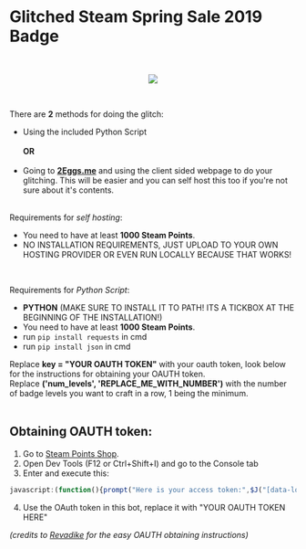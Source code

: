 # Glitched Steam Spring Sale 2019 Badge
<br/>
<p align="center">
  <img src="https://i.imgur.com/1fAeusz.png" />
</p>



<br/>

There are **2** methods for doing the glitch:
- Using the included Python Script<br/><br/>
**OR**<br/><br/>
- Going to [**2Eggs.me**](https://2eggs.me) and using the client sided webpage to do your glitching. This will be easier and you can self host this too if you're not sure about it's contents.<br/><br/>

Requirements for *self hosting*:
- You need to have at least **1000 Steam Points**.
- NO INSTALLATION REQUIREMENTS, JUST UPLOAD TO YOUR OWN HOSTING PROVIDER OR EVEN RUN LOCALLY BECAUSE THAT WORKS!

<br/>

Requirements for *Python Script*:
- **PYTHON** (MAKE SURE TO INSTALL IT TO PATH! ITS A TICKBOX AT THE BEGINNING OF THE INSTALLATION!)
- You need to have at least **1000 Steam Points**.
- run `pip install requests` in cmd
- run `pip install json` in cmd <br/>

Replace **key = "YOUR OAUTH TOKEN"** with your oauth token, look below for the instructions for obtaining your OAUTH token.<br/> Replace **('num_levels', 'REPLACE_ME_WITH_NUMBER')** with the number of badge levels you want to craft in a row, 1 being the minimum.
<br/><br/>
## Obtaining OAUTH token:

1. Go to [Steam Points Shop](https://store.steampowered.com/points/shop).
2. Open Dev Tools (F12 or Ctrl+Shift+I) and go to the Console tab
3. Enter and execute this:
```js
javascript:(function(){prompt("Here is your access token:",$J("[data-loyaltystore]").data("loyaltystore").webapi_token);})()
```
4. Use the OAuth token in this bot, replace it with "YOUR OAUTH TOKEN HERE"

*(credits to [Revadike](https://github.com/Revadike) for the easy OAUTH obtaining instructions)*





